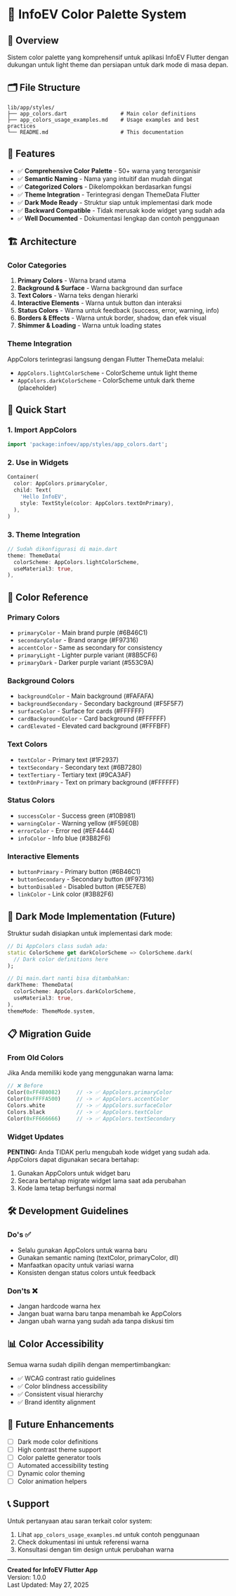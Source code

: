 # 🎨 InfoEV Color Palette System

## 📖 Overview

Sistem color palette yang komprehensif untuk aplikasi InfoEV Flutter dengan dukungan untuk light theme dan persiapan untuk dark mode di masa depan.

## 🗂️ File Structure

```
lib/app/styles/
├── app_colors.dart                 # Main color definitions
├── app_colors_usage_examples.md    # Usage examples and best practices
└── README.md                       # This documentation
```

## 🎯 Features

- ✅ **Comprehensive Color Palette** - 50+ warna yang terorganisir
- ✅ **Semantic Naming** - Nama yang intuitif dan mudah diingat
- ✅ **Categorized Colors** - Dikelompokkan berdasarkan fungsi
- ✅ **Theme Integration** - Terintegrasi dengan ThemeData Flutter
- ✅ **Dark Mode Ready** - Struktur siap untuk implementasi dark mode
- ✅ **Backward Compatible** - Tidak merusak kode widget yang sudah ada
- ✅ **Well Documented** - Dokumentasi lengkap dan contoh penggunaan

## 🏗️ Architecture

### Color Categories

1. **Primary Colors** - Warna brand utama
2. **Background & Surface** - Warna background dan surface
3. **Text Colors** - Warna teks dengan hierarki
4. **Interactive Elements** - Warna untuk button dan interaksi
5. **Status Colors** - Warna untuk feedback (success, error, warning, info)
6. **Borders & Effects** - Warna untuk border, shadow, dan efek visual
7. **Shimmer & Loading** - Warna untuk loading states

### Theme Integration

AppColors terintegrasi langsung dengan Flutter ThemeData melalui:
- `AppColors.lightColorScheme` - ColorScheme untuk light theme
- `AppColors.darkColorScheme` - ColorScheme untuk dark theme (placeholder)

## 🚀 Quick Start

### 1. Import AppColors

```dart
import 'package:infoev/app/styles/app_colors.dart';
```

### 2. Use in Widgets

```dart
Container(
  color: AppColors.primaryColor,
  child: Text(
    'Hello InfoEV',
    style: TextStyle(color: AppColors.textOnPrimary),
  ),
)
```

### 3. Theme Integration

```dart
// Sudah dikonfigurasi di main.dart
theme: ThemeData(
  colorScheme: AppColors.lightColorScheme,
  useMaterial3: true,
),
```

## 🎨 Color Reference

### Primary Colors
- `primaryColor` - Main brand purple (#6B46C1)
- `secondaryColor` - Brand orange (#F97316)
- `accentColor` - Same as secondary for consistency
- `primaryLight` - Lighter purple variant (#8B5CF6)
- `primaryDark` - Darker purple variant (#553C9A)

### Background Colors
- `backgroundColor` - Main background (#FAFAFA)
- `backgroundSecondary` - Secondary background (#F5F5F7)
- `surfaceColor` - Surface for cards (#FFFFFF)
- `cardBackgroundColor` - Card background (#FFFFFF)
- `cardElevated` - Elevated card background (#FFFBFF)

### Text Colors
- `textColor` - Primary text (#1F2937)
- `textSecondary` - Secondary text (#6B7280)
- `textTertiary` - Tertiary text (#9CA3AF)
- `textOnPrimary` - Text on primary background (#FFFFFF)

### Status Colors
- `successColor` - Success green (#10B981)
- `warningColor` - Warning yellow (#F59E0B)
- `errorColor` - Error red (#EF4444)
- `infoColor` - Info blue (#3B82F6)

### Interactive Elements
- `buttonPrimary` - Primary button (#6B46C1)
- `buttonSecondary` - Secondary button (#F97316)
- `buttonDisabled` - Disabled button (#E5E7EB)
- `linkColor` - Link color (#3B82F6)

## 🌙 Dark Mode Implementation (Future)

Struktur sudah disiapkan untuk implementasi dark mode:

```dart
// Di AppColors class sudah ada:
static ColorScheme get darkColorScheme => ColorScheme.dark(
  // Dark color definitions here
);

// Di main.dart nanti bisa ditambahkan:
darkTheme: ThemeData(
  colorScheme: AppColors.darkColorScheme,
  useMaterial3: true,
),
themeMode: ThemeMode.system,
```

## 📋 Migration Guide

### From Old Colors

Jika Anda memiliki kode yang menggunakan warna lama:

```dart
// ❌ Before
Color(0xFF4B0082)     // -> ✅ AppColors.primaryColor
Color(0xFFFFA500)     // -> ✅ AppColors.accentColor
Colors.white          // -> ✅ AppColors.surfaceColor
Colors.black          // -> ✅ AppColors.textColor
Color(0xFF666666)     // -> ✅ AppColors.textSecondary
```

### Widget Updates

**PENTING:** Anda TIDAK perlu mengubah kode widget yang sudah ada. AppColors dapat digunakan secara bertahap:

1. Gunakan AppColors untuk widget baru
2. Secara bertahap migrate widget lama saat ada perubahan
3. Kode lama tetap berfungsi normal

## 🛠️ Development Guidelines

### Do's ✅
- Selalu gunakan AppColors untuk warna baru
- Gunakan semantic naming (textColor, primaryColor, dll)
- Manfaatkan opacity untuk variasi warna
- Konsisten dengan status colors untuk feedback

### Don'ts ❌
- Jangan hardcode warna hex
- Jangan buat warna baru tanpa menambah ke AppColors
- Jangan ubah warna yang sudah ada tanpa diskusi tim

## 📊 Color Accessibility

Semua warna sudah dipilih dengan mempertimbangkan:
- ✅ WCAG contrast ratio guidelines
- ✅ Color blindness accessibility
- ✅ Consistent visual hierarchy
- ✅ Brand identity alignment

## 🔮 Future Enhancements

- [ ] Dark mode color definitions
- [ ] High contrast theme support
- [ ] Color palette generator tools
- [ ] Automated accessibility testing
- [ ] Dynamic color theming
- [ ] Color animation helpers

## 📞 Support

Untuk pertanyaan atau saran terkait color system:
1. Lihat `app_colors_usage_examples.md` untuk contoh penggunaan
2. Check dokumentasi ini untuk referensi warna
3. Konsultasi dengan tim design untuk perubahan warna

---

**Created for InfoEV Flutter App**  
Version: 1.0.0  
Last Updated: May 27, 2025
